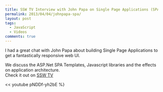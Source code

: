 ```yaml
---
title: SSW TV Interview with John Papa on Single Page Applications (SPA)
permalink: 2013/04/04/johnpapa-spa/
layout: post
tags:
  - JavaScript
  - Videos
comments: true
---
```

<div>

I had a great chat with John Papa about building Single Page Applications to get a fantastically responsive web UI.

</div>
<div>We discuss the ASP.Net SPA Templates, Javascript libraries and the effects on application architecture.</div>
<div></div>
<div>Check it out on <a href="http://tv.ssw.com/3168/john-papa-spa">SSW TV</a></div>
<div></div>

<< youtube pNDDf-yh2bE %}
